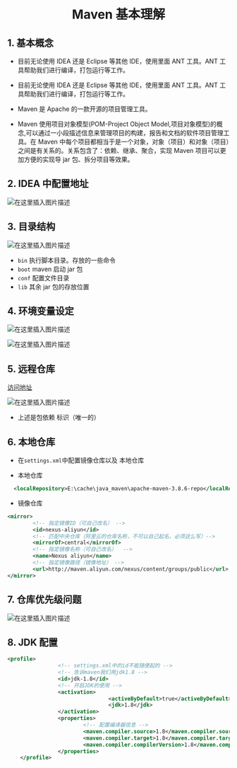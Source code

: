<h1 align = "center">Maven 基本理解</h1>

## 1. 基本概念

- 目前无论使用 IDEA 还是 Eclipse 等其他 IDE，使用里面 ANT 工具。ANT 工具帮助我们进行编译，打包运行等工作。
- 目前无论使用 IDEA 还是 Eclipse 等其他 IDE，使用里面 ANT 工具。ANT 工具帮助我们进行编译，打包运行等工作。
- Maven 是 Apache 的一款开源的项目管理工具。

- Maven 使用项目对象模型(POM-Project Object Model,项目对象模型)的概念,可以通过一小段描述信息来管理项目的构建，报告和文档的软件项目管理工具。在 Maven 中每个项目都相当于是一个对象，对象（项目）和对象（项目）之间是有关系的。关系包含了：依赖、继承、聚合，实现 Maven 项目可以更加方便的实现导 jar 包、拆分项目等效果。

## 2. IDEA 中配置地址

![在这里插入图片描述](https://img-blog.csdnimg.cn/26b1c9d1a6334e5d9651de24857bb5e2.png)

## 3. 目录结构

![在这里插入图片描述](https://img-blog.csdnimg.cn/685a518ec614445b9289d0b7c214ba1a.png)

- `bin` 执行脚本目录。存放的一些命令
- `boot` maven 启动 jar 包
- `conf` 配置文件目录
- `lib` 其余 jar 包的存放位置

## 4. 环境变量设定

![在这里插入图片描述](https://img-blog.csdnimg.cn/a51d6fca3ad44b5f98be2a8a54ab82a9.png)

![在这里插入图片描述](https://img-blog.csdnimg.cn/32be0b8b2cc04e4d9dd9b5d04a28e2ca.png)

## 5. 远程仓库

[访问地址](https://mvnrepository.com/)

![在这里插入图片描述](https://img-blog.csdnimg.cn/5ff882eca74a4f7e86bcb95202b916f4.png)

- 上述是包依赖 标识（唯一的）

## 6. 本地仓库

- 在`settings.xml`中配置镜像仓库以及 本地仓库

- 本地仓库

```xml
  <localRepository>E:\cache\java_maven\apache-maven-3.8.6-repo</localRepository>
```

- 镜像仓库

```xml
<mirror>
        <!-- 指定镜像ID（可自己改名） -->
        <id>nexus-aliyun</id>
        <!-- 匹配中央仓库（阿里云的仓库名称，不可以自己起名，必须这么写）-->
        <mirrorOf>central</mirrorOf>
        <!-- 指定镜像名称（可自己改名）  -->
        <name>Nexus aliyun</name>
        <!-- 指定镜像路径（镜像地址） -->
        <url>http://maven.aliyun.com/nexus/content/groups/public</url>
</mirror>
```

## 7. 仓库优先级问题

![在这里插入图片描述](https://img-blog.csdnimg.cn/4b01ab954b9e4394adaff1b8b0e183a3.png)

## 8. JDK 配置

```xml
<profile>
                <!-- settings.xml中的id不能随便起的 -->
                <!-- 告诉maven我们用jdk1.8 -->
                <id>jdk-1.8</id>
                <!-- 开启JDK的使用 -->
                <activation>
                                <activeByDefault>true</activeByDefault>
                                <jdk>1.8</jdk>
                </activation>
                <properties>
                        <!-- 配置编译器信息 -->
                        <maven.compiler.source>1.8</maven.compiler.source>
                        <maven.compiler.target>1.8</maven.compiler.target>
                        <maven.compiler.compilerVersion>1.8</maven.compiler.compilerVersion>
                </properties>
    </profile>
```
